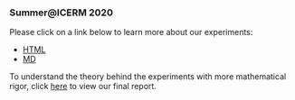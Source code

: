 ### Summer@ICERM 2020

Please click on a link below to learn more about our experiments:
- [HTML](./notebooks/html/Eigenfaces.html)
- [MD](./notebooks/md/Eigenfaces/Eigenfaces.md)

To understand the theory behind the experiments with more mathematical rigor, click [here](link) to view our final report.
